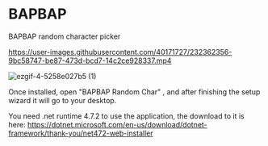 # BAPBAP
BAPBAP random character picker



https://user-images.githubusercontent.com/40171727/232362356-9bc58747-be87-473d-bcd7-14c2ce928337.mp4



![ezgif-4-5258e027b5 (1)](https://user-images.githubusercontent.com/40171727/232361926-c8108cf4-d844-436c-bc1f-a8f4e952e414.gif)



Once installed, open "BAPBAP Random Char" , and after finishing the setup wizard it will go to your desktop.


You need .net runtime 4.7.2 to use the application, the download to it is here: https://dotnet.microsoft.com/en-us/download/dotnet-framework/thank-you/net472-web-installer



